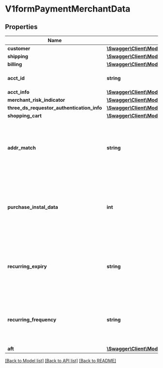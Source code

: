 # V1formPaymentMerchantData

## Properties
Name | Type | Description | Notes
------------ | ------------- | ------------- | -------------
**customer** | [**\Swagger\Client\Model\V1formPaymentMerchantDataCustomer**](V1formPaymentMerchantDataCustomer.md) |  | [optional] 
**shipping** | [**\Swagger\Client\Model\V1formPaymentMerchantDataShipping**](V1formPaymentMerchantDataShipping.md) |  | [optional] 
**billing** | [**\Swagger\Client\Model\V1formPaymentMerchantDataBilling**](V1formPaymentMerchantDataBilling.md) |  | [optional] 
**acct_id** | **string** | Additional information you want to send to identify the account | [optional] 
**acct_info** | [**\Swagger\Client\Model\V1formPaymentMerchantDataAcctInfo**](V1formPaymentMerchantDataAcctInfo.md) |  | [optional] 
**merchant_risk_indicator** | [**\Swagger\Client\Model\V1formPaymentMerchantDataMerchantRiskIndicator**](V1formPaymentMerchantDataMerchantRiskIndicator.md) |  | [optional] 
**three_ds_requestor_authentication_info** | [**\Swagger\Client\Model\V1formPaymentMerchantDataThreeDSRequestorAuthenticationInfo**](V1formPaymentMerchantDataThreeDSRequestorAuthenticationInfo.md) |  | [optional] 
**shopping_cart** | [**\Swagger\Client\Model\V1formPaymentMerchantDataShoppingCart[]**](V1formPaymentMerchantDataShoppingCart.md) |  | [optional] 
**addr_match** | **string** | Indicates whether the delivery address is the same as the invoice address. Y &#x3D; The delivery address is the same as the invoicing address, N &#x3D; The delivery and invoice addresses are different | [optional] 
**purchase_instal_data** | **int** | Mandatory for Instalment operations (MERCHANT_TRX_TYPE &#x3D; I). Indicates the maximum number of deferred payment authorizations. Accepted values: The value must be greater than 1 | [optional] 
**recurring_expiry** | **string** | Mandatory for Recurring and Instalment operations (MERCHANT_TRX_TYPE &#x3D; I or R). The date from which there will be no more authorizations. Accepted format: YYYYMMDD | [optional] 
**recurring_frequency** | **string** | Mandatory for Recurring and Instalment operations (MERCHANT_TRX_TYPE &#x3D; I or R). Indicates the minimum number of days between authorizations | [optional] 
**aft** | [**\Swagger\Client\Model\V1formPaymentMerchantDataAft**](V1formPaymentMerchantDataAft.md) |  | [optional] 

[[Back to Model list]](../../README.md#documentation-for-models) [[Back to API list]](../../README.md#documentation-for-api-endpoints) [[Back to README]](../../README.md)

